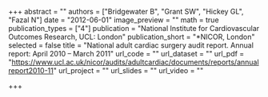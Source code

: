 +++
abstract = ""
authors = ["Bridgewater B", "Grant SW", "Hickey GL", "Fazal N"]
date = "2012-06-01"
image_preview = ""
math = true
publication_types = ["4"]
publication = "National Institute for Cardiovascular Outcomes Research, UCL: London"
publication_short = "*NICOR, London"
selected = false
title = "National adult cardiac surgery audit report. Annual report: April 2010 – March 2011"
url_code = ""
url_dataset = ""
url_pdf = "https://www.ucl.ac.uk/nicor/audits/adultcardiac/documents/reports/annualreport2010-11"
url_project = ""
url_slides = ""
url_video = ""

+++
